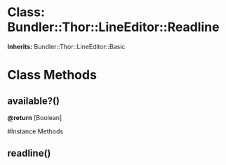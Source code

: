 # Class: Bundler::Thor::LineEditor::Readline
**Inherits:** Bundler::Thor::LineEditor::Basic
    



# Class Methods
## available?() [](#method-c-available?)
**@return** [Boolean] 


#Instance Methods
## readline() [](#method-i-readline)

